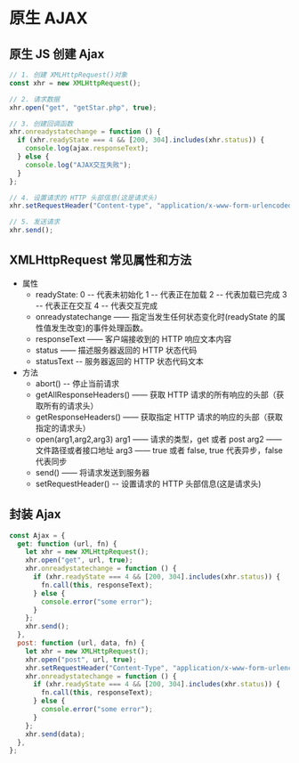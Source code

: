 # 原生 AJAX

## 原生 JS 创建 Ajax

```javascript
// 1. 创建 XMLHttpRequest()对象
const xhr = new XMLHttpRequest();

// 2. 请求数据
xhr.open("get", "getStar.php", true);

// 3. 创建回调函数
xhr.onreadystatechange = function () {
  if (xhr.readyState === 4 && [200, 304].includes(xhr.status)) {
    console.log(ajax.responseText);
  } else {
    console.log("AJAX交互失败");
  }
};

// 4. 设置请求的 HTTP 头部信息(这是请求头)
xhr.setRequestHeader("Content-type", "application/x-www-form-urlencoded");

// 5. 发送请求
xhr.send();
```

## XMLHttpRequest 常见属性和方法

- 属性
  - readyState:
    0 -- 代表未初始化
    1 -- 代表正在加载
    2 -- 代表加载已完成
    3 -- 代表正在交互
    4 -- 代表交互完成
  - onreadystatechange —— 指定当发生任何状态变化时(readyState 的属性值发生改变)的事件处理函数。
  - responseText —— 客户端接收到的 HTTP 响应文本内容
  - status —— 描述服务器返回的 HTTP 状态代码
  - statusText -- 服务器返回的 HTTP 状态代码文本
- 方法
  - abort() -- 停止当前请求
  - getAllResponseHeaders() —— 获取 HTTP 请求的所有响应的头部（获取所有的请求头）
  - getResponseHeaders() —— 获取指定 HTTP 请求的响应的头部（获取指定的请求头）
  - open(arg1,arg2,arg3)
    arg1 —— 请求的类型，get 或者 post
    arg2 —— 文件路径或者接口地址
    arg3 —— true 或者 false, true 代表异步，false 代表同步
  - send() —— 将请求发送到服务器
  - setRequestHeader() -- 设置请求的 HTTP 头部信息(这是请求头)

## 封装 Ajax

```javascript
const Ajax = {
  get: function (url, fn) {
    let xhr = new XMLHttpRequest();
    xhr.open("get", url, true);
    xhr.onreadystatechange = function () {
      if (xhr.readyState === 4 && [200, 304].includes(xhr.status)) {
        fn.call(this, responseText);
      } else {
        console.error("some error");
      }
    };
    xhr.send();
  },
  post: function (url, data, fn) {
    let xhr = new XMLHttpRequest();
    xhr.open("post", url, true);
    xhr.setRequestHeader("Content-Type", "application/x-www-form-urlencoded");
    xhr.onreadystatechange = function () {
      if (xhr.readyState === 4 && [200, 304].includes(xhr.status)) {
        fn.call(this, responseText);
      } else {
        console.error("some error");
      }
    };
    xhr.send(data);
  },
};
```
